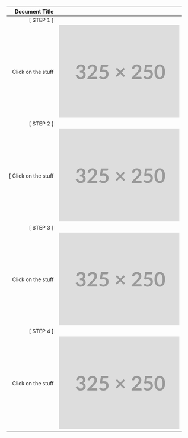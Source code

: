 | Document Title | |                    
|-----------------:|-|
|[ STEP 1 ]| |
|Click on the stuff       | ![](img.png) |
|[ STEP 2 ] | |
|[ Click on the stuff       | ![](img.png) |
|[ STEP 3 ]| |
|Click on the stuff       | ![](img.png) |
|[ STEP 4 ]| |
|Click on the stuff       | ![](img.png) |
